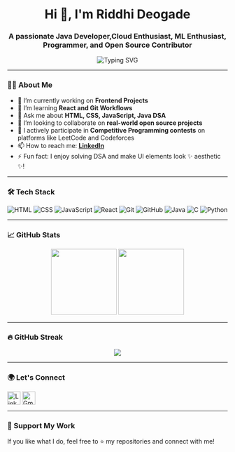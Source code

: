 <h1 align="center">Hi 👋, I'm Riddhi Deogade</h1>
<h3 align="center">A passionate Java Developer,Cloud Enthusiast, ML Enthusiast, Programmer, and Open Source Contributor</h3>

<p align="center">
<img 
  src="https://readme-typing-svg.herokuapp.com?font=Fira+Code&size=22&pause=1000&center=true&vCenter=true&width=435&lines=Java+Developer;Always+learning+something+new+%F0%9F%92%AA; Competitive+Programmer+%7C+Problem+Solver;" 
  alt="Typing SVG" 
/>

</p>

---

### 👩‍💻 About Me

- 🔭 I’m currently working on **Frontend Projects**
- 🌱 I’m learning **React and Git Workflows**
- 💬 Ask me about **HTML, CSS, JavaScript, Java DSA**
- 🤝 I’m looking to collaborate on **real-world open source projects**
- 🚀 I actively participate in **Competitive Programming contests** on platforms like LeetCode and Codeforces
- 📫 How to reach me: **[LinkedIn](https://www.linkedin.com/in/riddhi-deogade-02912b278/)**
- ⚡ Fun fact: I enjoy solving DSA and make UI elements look ✨ aesthetic ✨!

---

### 🛠️ Tech Stack

![HTML](https://img.shields.io/badge/HTML5-E34F26?logo=html5&logoColor=white&style=for-the-badge)
![CSS](https://img.shields.io/badge/CSS3-1572B6?logo=css3&logoColor=white&style=for-the-badge)
![JavaScript](https://img.shields.io/badge/JavaScript-F7DF1E?logo=javascript&logoColor=black&style=for-the-badge)
![React](https://img.shields.io/badge/React-20232A?logo=react&logoColor=61DAFB&style=for-the-badge)
![Git](https://img.shields.io/badge/Git-F05032?logo=git&logoColor=white&style=for-the-badge)
![GitHub](https://img.shields.io/badge/GitHub-181717?logo=github&logoColor=white&style=for-the-badge)
![Java](https://img.shields.io/badge/Java-007396?logo=java&logoColor=white&style=for-the-badge)
![C](https://img.shields.io/badge/C-00599C?logo=c&logoColor=white&style=for-the-badge)
![Python](https://img.shields.io/badge/Python-3776AB?logo=python&logoColor=white&style=for-the-badge)

---

### 📈 GitHub Stats

<p align="center">
  <img src="https://github-readme-stats.vercel.app/api?username=RiddhiDeogade&show_icons=true&theme=radical" height="150"/>
  <img src="https://github-readme-stats.vercel.app/api/top-langs/?username=RiddhiDeogade&layout=compact&theme=radical" height="150"/>
</p>

---

### 🔥 GitHub Streak

<p align="center">
  <img src="https://streak-stats.demolab.com/?user=Riddhideogade&theme=radical&hide_border=true" />
</p>

---

### 🌍 Let's Connect

<p align="left">
  <a href="https://www.linkedin.com/in/riddhi-deogade-02912b278/" target="blank"><img align="center" src="https://cdn-icons-png.flaticon.com/512/174/174857.png" alt="LinkedIn" height="30" width="30" /></a>
  <a href="mailto:deogaderiddhi@gmail.com"><img align="center" src="https://cdn-icons-png.flaticon.com/512/732/732200.png" alt="Gmail" height="30" width="30" /></a>
</p>

---

### 🙏 Support My Work

If you like what I do, feel free to ⭐ my repositories and connect with me!
